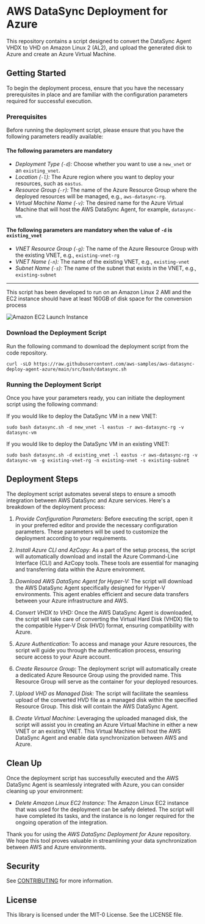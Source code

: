 # AWS DataSync Deployment for Azure

This repository contains a script designed to convert the DataSync Agent VHDX to VHD  on Amazon Linux 2 (AL2), and upload the generated disk to Azure and create an Azure Virtual Machine.

## Getting Started

To begin the deployment process, ensure that you have the necessary prerequisites in place and are familiar with the configuration parameters required for successful execution.

### Prerequisites

Before running the deployment script, please ensure that you have the following parameters readily available:

#### The following parameters are mandatory

- *Deployment Type (`-d`):* Choose whether you want to use a `new_vnet` or an `existing_vnet`.
- *Location (`-l`):* The Azure region where you want to deploy your resources, such as `eastus`.
- *Resource Group (`-r`):* The name of the Azure Resource Group where the deployed resources will be managed, e.g., `aws-datasync-rg`.
- *Virtual Machine Name (`-v`):* The desired name for the Azure Virtual Machine that will host the AWS DataSync Agent, for example, `datasync-vm`.

#### The following parameters are mandatory when the value of `-d` is `existing_vnet`

- *VNET Resource Group (`-g`):* The name of the Azure Resource Group with the existing VNET, e.g., `existing-vnet-rg`
- *VNET Name (`-n`):* The name of the existing VNET, e.g., `existing-vnet`
- *Subnet Name (`-s`):* The name of the subnet that exists in the VNET, e.g., `existing-subnet`

---

This script has been developed to run on an Amazon Linux 2 AMI and the EC2 instance should have at least 160GB of disk space for the conversion process

![Amazon EC2 Launch Instance](./docs/datasync.png)

### Download the Deployment Script

Run the following command to download the deployment script from the code repository.

`curl -sLO https://raw.githubusercontent.com/aws-samples/aws-datasync-deploy-agent-azure/main/src/bash/datasync.sh`

### Running the Deployment Script

Once you have your parameters ready, you can initiate the deployment script using the following command:

If you would like to deploy the DataSync VM in a new VNET: 

`sudo bash datasync.sh -d new_vnet -l eastus -r aws-datasync-rg -v datasync-vm`

If you would like to deploy the DataSync VM in an existing VNET:

`sudo bash datasync.sh -d existing_vnet -l eastus -r aws-datasync-rg -v datasync-vm -g existing-vnet-rg -n existing-vnet -s existing-subnet`

## Deployment Steps

The deployment script automates several steps to ensure a smooth integration between AWS DataSync and Azure services. Here's a breakdown of the deployment process:

1. *Provide Configuration Parameters:*
   Before executing the script, open it in your preferred editor and provide the necessary configuration parameters. These parameters will be used to customize the deployment according to your requirements.

2. *Install Azure CLI and AzCopy:*
   As a part of the setup process, the script will automatically download and install the Azure Command-Line Interface (CLI) and AzCopy tools. These tools are essential for managing and transferring data within the Azure environment.

3. *Download AWS DataSync Agent for Hyper-V:*
   The script will download the AWS DataSync Agent specifically designed for Hyper-V environments. This agent enables efficient and secure data transfers between your Azure infrastructure and AWS.

4. *Convert VHDX to VHD:*
   Once the AWS DataSync Agent is downloaded, the script will take care of converting the Virtual Hard Disk (VHDX) file to the compatible Hyper-V Disk (HVD) format, ensuring compatibility with Azure.

5. *Azure Authentication:*
   To access and manage your Azure resources, the script will guide you through the authentication process, ensuring secure access to your Azure account.

6. *Create Resource Group:*
   The deployment script will automatically create a dedicated Azure Resource Group using the provided name. This Resource Group will serve as the container for your deployed resources.

7. *Upload VHD as Managed Disk:*
   The script will facilitate the seamless upload of the converted HVD file as a managed disk within the specified Resource Group. This disk will contain the AWS DataSync Agent.

8. *Create Virtual Machine:*
   Leveraging the uploaded managed disk, the script will assist you in creating an Azure Virtual Machine in either a new VNET or an existing VNET. This Virtual Machine will host the AWS DataSync Agent and enable data synchronization between AWS and Azure.

## Clean Up

Once the deployment script has successfully executed and the AWS DataSync Agent is seamlessly integrated with Azure, you can consider cleaning up your environment:

- *Delete Amazon Linux EC2 Instance:*
  The Amazon Linux EC2 instance that was used for the deployment can be safely deleted. The script will have completed its tasks, and the instance is no longer required for the ongoing operation of the integration.

Thank you for using the *AWS DataSync Deployment for Azure* repository. We hope this tool proves valuable in streamlining your data synchronization between AWS and Azure environments.

## Security

See [CONTRIBUTING](CONTRIBUTING.md#security-issue-notifications) for more information.

## License

This library is licensed under the MIT-0 License. See the LICENSE file.

